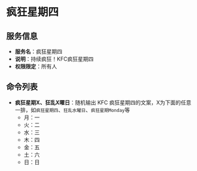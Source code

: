# 疯狂星期四

## 服务信息
- **服务名**：疯狂星期四
- **说明**：持续疯狂！KFC疯狂星期四
- **权限限定**：所有人

## 命令列表
- **疯狂星期X、狂乱X曜日**：随机输出 KFC 疯狂星期四的文案，X为下面的任意一排，如`疯狂星期四`、`狂乱水曜日`、`疯狂星期Monday`等
  - 月：一
  - 火：二
  - 水：三
  - 木：四
  - 金：五
  - 土：六
  - 日：日
